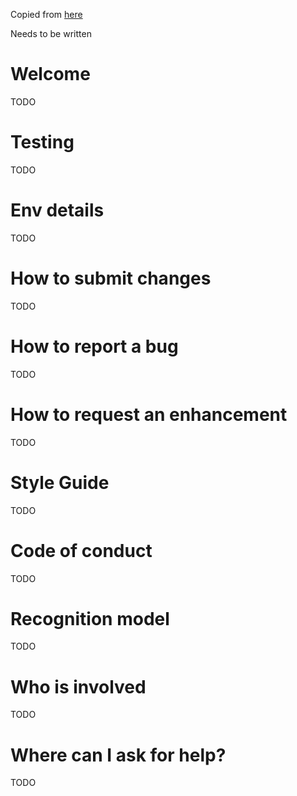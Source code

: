Copied from [here](http://mozillascience.github.io/working-open-workshop/contributing/)

Needs to be written

# Welcome
TODO

# Testing
TODO

# Env details
TODO

# How to submit changes
TODO

# How to report a bug
TODO

# How to request an enhancement
TODO

# Style Guide
TODO

# Code of conduct
TODO

# Recognition model
TODO

# Who is involved
TODO

# Where can I ask for help?
TODO
